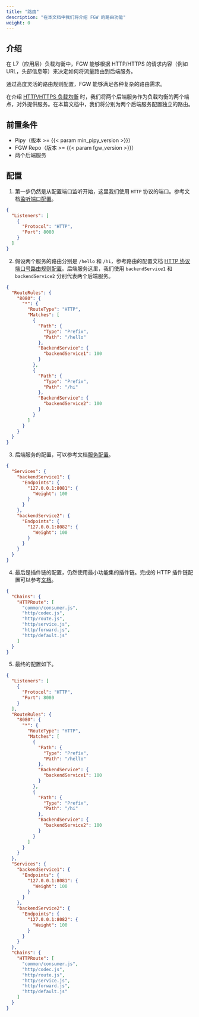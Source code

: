 ```yaml
---
title: "路由"
description: "在本文档中我们将介绍 FGW 的路由功能"
weight: 0
---
```


## 介绍

在 L7（应用层）负载均衡中，FGW 能够根据 HTTP/HTTPS 的请求内容（例如 URL，头部信息等）来决定如何将流量路由到后端服务。

通过高度灵活的路由规则配置，FGW 能够满足各种复杂的路由需求。

在介绍 [HTTP/HTTPS 负载均衡](/features/http-load-balancer/) 时，我们将两个后端服务作为负载均衡的两个端点，对外提供服务。在本篇文档中，我们将分别为两个后端服务配置独立的路由。

## 前置条件

- Pipy（版本 >= {{< param min_pipy_version >}}）
- FGW Repo（版本 >= {{< param fgw_version >}}）
- 两个后端服务

## 配置

1. 第一步仍然是从配置端口监听开始，这里我们使用 `HTTP` 协议的端口。参考文档[监听端口配置](/reference/configuration/#2-监听端口配置listeners)。

```json
{
  "Listeners": [
    {
      "Protocol": "HTTP",
      "Port": 8080
    }
  ]
}
```

2. 假设两个服务的路由分别是 `/hello` 和 `/hi`，参考路由的配置文档 [HTTP 协议端口号路由规则配置](/reference/configuration/#31-端口号配置protocol-为-httphttps-的配置格式)。后端服务这里，我们使用 `backendService1` 和 `backendService2` 分别代表两个后端服务。

```json
{
  "RouteRules": {
    "8080": {
      "*": {
        "RouteType": "HTTP",
        "Matches": [
          {
            "Path": {
              "Type": "Prefix",
              "Path": "/hello"
            },
            "BackendService": {
              "backendService1": 100
            }
          },
          {
            "Path": {
              "Type": "Prefix",
              "Path": "/hi"
            },
            "BackendService": {
              "backendService2": 100
            }
          }
        ]
      }
    }
  }
}
```

3. 后端服务的配置，可以参考文档[服务配置](/reference/configuration/#4服务配置services)。

```json
{
  "Services": {
    "backendService1": {
      "Endpoints": {
        "127.0.0.1:8081": {
          "Weight": 100
        }
      }
    },
    "backendService2": {
      "Endpoints": {
        "127.0.0.1:8082": {
          "Weight": 100
        }
      }
    }
  }
}
```

4. 最后是插件链的配置，仍然使用最小功能集的插件链。完成的 HTTP 插件链配置可以参考[文档](/reference/plugin/#http-路由)。 

```json
{
  "Chains": {
    "HTTPRoute": [
      "common/consumer.js",
      "http/codec.js",
      "http/route.js",
      "http/service.js",
      "http/forward.js",
      "http/default.js"
    ]
  }
}
```

5. 最终的配置如下。

```json
{
  "Listeners": [
    {
      "Protocol": "HTTP",
      "Port": 8080
    }
  ],
  "RouteRules": {
    "8080": {
      "*": {
        "RouteType": "HTTP",
        "Matches": [
          {
            "Path": {
              "Type": "Prefix",
              "Path": "/hello"
            },
            "BackendService": {
              "backendService1": 100
            }
          },
          {
            "Path": {
              "Type": "Prefix",
              "Path": "/hi"
            },
            "BackendService": {
              "backendService2": 100
            }
          }
        ]
      }
    }
  },
  "Services": {
    "backendService1": {
      "Endpoints": {
        "127.0.0.1:8081": {
          "Weight": 100
        }
      }
    },
    "backendService2": {
      "Endpoints": {
        "127.0.0.1:8082": {
          "Weight": 100
        }
      }
    }
  },
  "Chains": {
    "HTTPRoute": [
      "common/consumer.js",
      "http/codec.js",
      "http/route.js",
      "http/service.js",
      "http/forward.js",
      "http/default.js"
    ]
  }
}

```